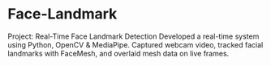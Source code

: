 # Face-Landmark
Project: Real-Time Face Landmark Detection Developed a real-time system using Python, OpenCV &amp; MediaPipe. Captured webcam video, tracked facial landmarks with FaceMesh, and overlaid mesh data on live frames. 
